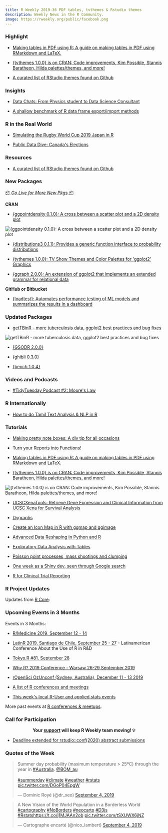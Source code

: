 ```yaml
---
title: R Weekly 2019-36 PDF tables, tvthemes & Rstudio themes
description: Weekly News in the R Community.
image: https://rweekly.org/public/facebook.png
---
```


###  Highlight

+ [Making tables in PDF using R: A guide on making tables in PDF using RMarkdown and LaTeX.](https://sharleenw.rbind.io/post/tables_in_pdf/making-pdf-tables-in-r/)

+ [{tvthemes 1.0.0} is on CRAN: Code improvements, Kim Possible, Stannis Baratheon, Hilda palettes/themes, and more!](https://ryo-n7.github.io/2019-09-06-tvthemes-CRAN-announcement/)

+ [A curated list of RStudio themes found on Github](https://github.com/mkearney/rstudiothemes)

### Insights

+ [Data Chats: From Physics student to Data Science Consultant](https://martinctc.github.io/blog/data-chats-from-physics-student-to-data-science-consultant/)

+ [A shallow benchmark of R data frame export/import methods ](https://data.nozav.org/post/2019-r-data-frame-benchmark/)

### R in the Real World

+ [Simulating the Rugby World Cup 2019 Japan in R](http://statsonthe.cloud/2019/09/06/simulating-the-rugby-world-cup-2019-japan-in-r/)

+ [Public Data Dive: Canada's Elections](https://fishandwhistle.net/post/2019/public-data-dive-elections-canada/)

###  Resources

+ [A curated list of RStudio themes found on Github](https://github.com/mkearney/rstudiothemes)

###  New Packages

<p class="added-hostname"><a href="https://rweekly.org/live" target="_blank" class="externalLink">📦 <i>Go Live for More New Pkgs</i> 📦</a></p>

**CRAN**

+ [{ggpointdensity 0.1.0}: A cross between a scatter plot and a 2D density plot](https://github.com/LKremer/ggpointdensity)

![{ggpointdensity 0.1.0}: A cross between a scatter plot and a 2D density plot](https://raw.githubusercontent.com/rweekly/image/master/2019-09-09/geom_pointdensity2.png)

+ [{distributions3 0.1.1}: Provides a generic function interface to probability distributions](https://www.alexpghayes.com/blog/announcing-the-distributions3-package/)

+ [{tvthemes 1.0.0}: TV Show Themes and Color Palettes for 'ggplot2' Graphics](https://cran.r-project.org/package=tvthemes)

+ [{ggraph 2.0.0}: An extension of ggplot2 that implements an extended grammar for relational data](https://www.data-imaginist.com/2019/1-giraffe-2-giraffe-go/)

**GitHub or Bitbucket**

+ [{loadtest}: Automates performance testing of ML models and summarizes the results in a dashboard](https://github.com/tmobile/loadtest)

### Updated Packages

+ [getTBinR - more tuberculosis data, ggplot2 best practices and bug fixes](https://www.samabbott.co.uk/post/gettbinr-7-0/)

![getTBinR - more tuberculosis data, ggplot2 best practices and bug fixes](https://raw.githubusercontent.com/rweekly/image/master/2019-09-09/storyboard-7-0.png)

+ [{GSODR 2.0.0}](https://docs.ropensci.org/GSODR/index.html)

+ [{ghibli 0.3.0}](https://ewenme.github.io/ghibli/)

+ [{bench 1.0.4}](http://bench.r-lib.org/)

###  Videos and Podcasts

+ [#TidyTuesday Podcast #2: Moore's Law](https://tidytuesday.fireside.fm/2)

### R Internationally

+ [How to do Tamil Text Analysis & NLP in R](https://www.programmingwithr.com/how-to-do-tamil-text-analysis-nlp-in-r/)

###  Tutorials

+ [Making pretty note boxes: A div tip for all occasions](http://desiree.rbind.io/post/2019/making-tip-boxes-with-bookdown-and-rmarkdown/)

+ [Turn your Reports into Functions!](https://daranzolin.github.io/2019-09-03-reports-as-functions/)

+ [Making tables in PDF using R: A guide on making tables in PDF using RMarkdown and LaTeX.](https://sharleenw.rbind.io/post/tables_in_pdf/making-pdf-tables-in-r/)

+ [{tvthemes 1.0.0} is on CRAN: Code improvements, Kim Possible, Stannis Baratheon, Hilda palettes/themes, and more!](https://ryo-n7.github.io/2019-09-06-tvthemes-CRAN-announcement/)

![{tvthemes 1.0.0} is on CRAN: Code improvements, Kim Possible, Stannis Baratheon, Hilda palettes/themes, and more!](https://raw.githubusercontent.com/rweekly/image/master/2019-09-09/tvthemes_v1plot2.png)

+ [UCSCXenaTools: Retrieve Gene Expression and Clinical Information from UCSC Xena for Survival Analysis](https://ropensci.org/technotes/2019/09/06/ucscxenatools-surv/)

+ [Dygraphs](https://nhsrcommunity.com/blog/dygraphs/)

+ [Create an Icon Map in R with ggmap and ggimage](https://www.littlemissdata.com/blog/iconmap)

+ [Advanced Data Reshaping in Python and R](http://www.win-vector.com/blog/2019/09/advanced-data-reshaping-in-python-and-r/)

+ [Exploratory Data Analysis with Tables](https://dentaldatascience.org/post/eda-with-tables/)

+ [Poisson point processes, mass shootings and clumping](http://freerangestats.info/blog/2019/09/07/mass-shootings-oz)

+ [One week as a Shiny dev, seen through Google search](https://colinfay.me/one-week-shiny-gogole-search/)

+ [R for Clinical Trial Reporting](https://fharrell.com/talk/rmedicine19/)

<!--<div class="post-more-begi
n></div><div class="post-more-end"></div>-->

###  R Project Updates

Updates from [R Core](http://developer.r-project.org/blosxom.cgi/R-devel/NEWS):


###  Upcoming Events in 3 Months

Events in 3 Months:

+ [R/Medicine 2019, September 12 - 14](https://r-medicine.com/)

+ [LatinR 2019, Santiago de Chile, September 25 - 27](http://latin-r.com) - Latinamerican Conference About the Use of R in R&D

+ [Tokyo.R #81, September 28](https://tokyor.connpass.com/)

+ [Why R? 2019 Conference - Warsaw 26-29 September 2019](http://whyr.pl/2019/)

+ [rOpenSci OzUnconf (Sydney, Australia), December 11 - 13 2019](https://ozunconf19.ropensci.org/)

+ [A list of R conferences and meetings](https://jumpingrivers.github.io/meetingsR/events.html)

+ [This week's local R-User and applied stats events](https://community.rstudio.com/c/irl)


More past events at [R conferences & meetups](https://conf.rweekly.org).

###  Call for Participation

<p class="hide-support added-hostname support-rweekly" style="text-align: center;font-weight: bold;">Your <a class="non-visited externalLink" href="https://www.patreon.com/rweekly" onclick="pas(this)">support</a> will keep R Weekly team moving! 💡</p>

+ [Deadline extended for rstudio::conf(2020) abstract submissions](https://blog.rstudio.com/2019/09/06/rstudio-conf-2020-submission-deadline-extended/)

###  Quotes of the Week

<blockquote class="twitter-tweet"><p lang="en" dir="ltr">Summer day probability (maximum temperature &gt; 25ºC) through the year in <a href="https://twitter.com/hashtag/Australia?src=hash&amp;ref_src=twsrc%5Etfw">#Australia</a>. <a href="https://twitter.com/BOM_au?ref_src=twsrc%5Etfw">@BOM_au</a><br> <br> <a href="https://twitter.com/hashtag/summerday?src=hash&amp;ref_src=twsrc%5Etfw">#summerday</a> <a href="https://twitter.com/hashtag/climate?src=hash&amp;ref_src=twsrc%5Etfw">#climate</a> <a href="https://twitter.com/hashtag/weather?src=hash&amp;ref_src=twsrc%5Etfw">#weather</a> <a href="https://twitter.com/hashtag/rstats?src=hash&amp;ref_src=twsrc%5Etfw">#rstats</a> <a href="https://t.co/DGoP04EpgW">pic.twitter.com/DGoP04EpgW</a></p>&mdash; Dominic Royé (@dr_xeo) <a href="https://twitter.com/dr_xeo/status/1169275402017280000?ref_src=twsrc%5Etfw">September 4, 2019</a></blockquote>

<blockquote class="twitter-tweet"><p lang="en" dir="ltr">A New Vision of the World Population in a Borderless World <a href="https://twitter.com/hashtag/cartography?src=hash&amp;ref_src=twsrc%5Etfw">#cartography</a> <a href="https://twitter.com/hashtag/NoBorders?src=hash&amp;ref_src=twsrc%5Etfw">#NoBorders</a> <a href="https://twitter.com/hashtag/neocarto?src=hash&amp;ref_src=twsrc%5Etfw">#neocarto</a> <a href="https://twitter.com/hashtag/D3js?src=hash&amp;ref_src=twsrc%5Etfw">#D3js</a> <a href="https://twitter.com/hashtag/Rstats?src=hash&amp;ref_src=twsrc%5Etfw">#Rstats</a><a href="https://t.co/j1MJAAn2ob">https://t.co/j1MJAAn2ob</a> <a href="https://t.co/tSXUWX6jNZ">pic.twitter.com/tSXUWX6jNZ</a></p>&mdash; Cartographe encarté (@nico_lambert) <a href="https://twitter.com/nico_lambert/status/1169243421866975233?ref_src=twsrc%5Etfw">September 4, 2019</a></blockquote>
